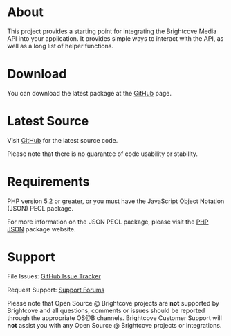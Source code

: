 About
=====

This project provides a starting point for integrating the Brightcove Media
API into your application. It provides simple ways to interact with the
API, as well as a long list of helper functions.

Download
========

You can download the latest package at the
[GitHub](http://github.com/brightcoveos/PHP-MAPI-Wrapper) page.

Latest Source
=============

Visit [GitHub](http://github.com/brightcoveos/PHP-MAPI-Wrapper) for the
latest source code.

Please note that there is no guarantee of code usability or stability.

Requirements
============

PHP version 5.2 or greater, or you must have the JavaScript Object Notation
(JSON) PECL package.

For more information on the JSON PECL package, please visit the
[PHP JSON](http://www.php.net/json) package website.

Support
=======

File Issues: [GitHub Issue Tracker](http://github.com/brightcoveos/PHP-MAPI-Wrapper/issues/)

Request Support: [Support Forums](http://opensource.brightcove.com/forum/)

Please note that Open Source @ Brightcove projects are **not** supported by
Brightcove and all questions, comments or issues should be reported through
the appropriate OS@B channels. Brightcove Customer Support will **not**
assist you with any Open Source @ Brightcove projects or integrations.